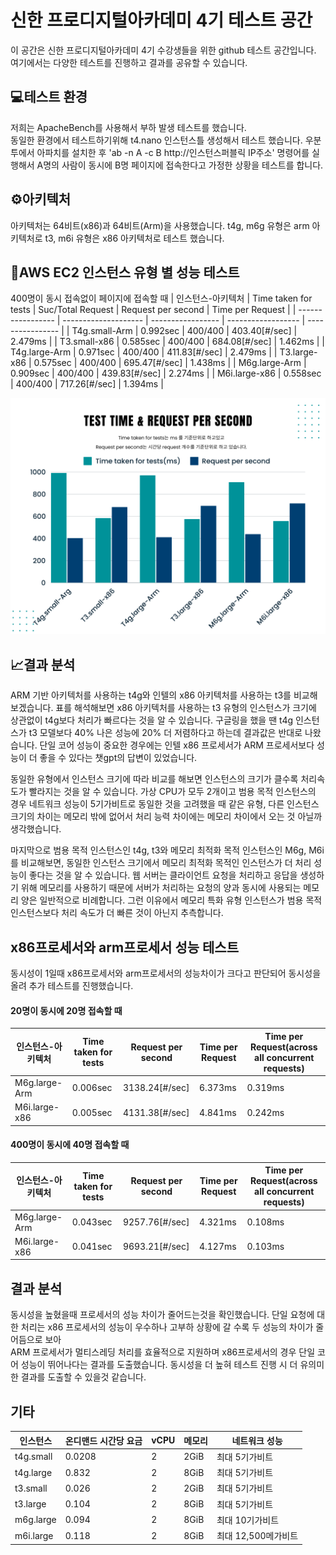 # 신한 프로디지털아카데미 4기 테스트 공간

이 공간은 신한 프로디지털아카데미 4기 수강생들을 위한 github 테스트 공간입니다. 여기에서는 다양한 테스트를 진행하고 결과를 공유할 수 있습니다.

## 💻테스트 환경

저희는 ApacheBench를 사용해서 부하 발생 테스트를 했습니다.  
동일한 환경에서 테스트하기위해 t4.nano 인스턴스틀 생성해서 테스트 했습니다.
우분투에서 아파치를 설치한 후 'ab -n A -c B http://인스턴스퍼블릭 IP주소' 명령어를 실행해서 A명의 사람이 동시에 B명 페이지에 접속한다고 가정한 상황을 테스트를 합니다.

## ⚙아키텍처

아키텍처는 64비트(x86)과 64비트(Arm)을 사용했습니다.
t4g, m6g 유형은 arm 아키텍처로 t3, m6i 유형은 x86 아키텍처로 테스트 했습니다.

## 🔎AWS EC2 인스턴스 유형 별 성능 테스트
400명이 동시 접속없이 페이지에 접속할 때
| 인스턴스-아키텍처 | Time taken for tests | Suc/Total Request | Request per second | Time per Request |
| ----------------- | -------------------- | ----------------- | ------------------ | ---------------- |
| T4g.small-Arm     | 0.992sec             | 400/400           | 403.40[#/sec]      | 2.479ms          |
| T3.small-x86      | 0.585sec             | 400/400           | 684.08[#/sec]      | 1.462ms          |
| T4g.large-Arm     | 0.971sec             | 400/400           | 411.83[#/sec]       | 2.479ms          |
| T3.large-x86      | 0.575sec             | 400/400           | 695.47[#/sec]      | 1.438ms          |
| M6g.large-Arm     | 0.909sec             | 400/400           | 439.83[#/sec]      | 2.274ms          |
| M6i.large-x86     | 0.558sec             | 400/400           | 717.26[#/sec]      | 1.394ms          |  

![poster](./imgs/graph.png)

## 📈결과 분석

ARM 기반 아키텍처를 사용하는 t4g와 인텔의 x86 아키텍처를 사용하는 t3를 비교해보겠습니다.
표를 해석해보면 x86 아키텍처를 사용하는 t3 유형의 인스턴스가 크기에 상관없이 t4g보다 처리가 빠르다는 것을 알 수 있습니다.
구글링을 했을 땐 t4g 인스턴스가 t3 모델보다 40% 나은 성능에 20% 더 저렴하다고 하는데 결과값은 반대로 나왔습니다. 단일 코어 성능이 중요한 경우에는 인텔 x86 프로세서가 ARM 프로세서보다 성능이 더 좋을 수 있다는 챗gpt의 답변이 있었습니다.

동일한 유형에서 인스턴스 크기에 따라 비교를 해보면 인스턴스의 크기가 클수록 처리속도가 빨라지는 것을 알 수 있습니다. 
가상 CPU가 모두 2개이고 범용 목적 인스턴스의 경우 네트워크 성능이 5기가비트로 동일한 것을 고려했을 때 같은 유형, 다른 인스턴스 크기의 차이는 메모리 밖에 없어서 처리 능력 차이에는 메모리 차이에서 오는 것 아닐까 생각했습니다.

마지막으로 범용 목적 인스턴스인 t4g, t3와 메모리 최적화 목적 인스턴스인 M6g, M6i를 비교해보면, 동일한 인스턴스 크기에서 메모리 최적화 목적인 인스턴스가 더 처리 성능이 좋다는 것을 알 수 있습니다.
웹 서버는 클라이언트 요청을 처리하고 응답을 생성하기 위해 메모리를 사용하기 때문에 서버가 처리하는 요청의 양과 동시에 사용되는 메모리 양은 일반적으로 비례합니다. 그런 이유에서 메모리 특화 유형 인스턴스가 범용 목적 인스턴스보다 처리 속도가 더 빠른 것이 아닌지 추측합니다.

## x86프로세서와 arm프로세서 성능 테스트 

동시성이 1일때 x86프로세서와 arm프로세서의 성능차이가 크다고 판단되어 동시성을 올려 추가 테스트를 진행했습니다.

#### 20명이 동시에 20명 접속할 때  

| 인스턴스-아키텍처 | Time taken for tests | Request per second | Time per Request | Time per Request(across all concurrent requests) |
| ----------------- | -------------------- | ------------------ | ---------------- | ---------------- |
| M6g.large-Arm     | 0.006sec           |  3138.24[#/sec]     | 6.373ms  | 0.319ms |
| M6i.large-x86     | 0.005sec             | 4131.38[#/sec]      | 4.841ms          | 0.242ms |  

#### 400명이 동시에 40명 접속할 때

| 인스턴스-아키텍처 | Time taken for tests | Request per second | Time per Request | Time per Request(across all concurrent requests) |
| ----------------- | -------------------- | ------------------ | ---------------- | ---------------- |
| M6g.large-Arm     | 0.043sec           |  9257.76[#/sec]     | 4.321ms  | 0.108ms |
| M6i.large-x86     | 0.041sec             | 9693.21[#/sec]      | 4.127ms          | 0.103ms |

## 결과 분석

동시성을 높혔을때 프로세서의 성능 차이가 줄어드는것을 확인했습니다.
단일 요청에 대한 처리는 x86 프로세서의 성능이 우수하나 고부하 상황에 갈 수록 두 성능의 차이가 줄어듬으로 보아  
ARM 프로세서가 멀티스레딩 처리를 효율적으로 지원하며 x86프로세서의 경우 단일 코어 성능이 뛰어나다는 결과를 도출했습니다.
동시성을 더 높혀 테스트 진행 시 더 유의미한 결과를 도출할 수 있을것 같습니다. 



## 기타
| 인스턴스 | 온디맨드 시간당 요금 | vCPU | 메모리 | 네트워크 성능 |
| ------- | ------------------- | ---- | ----- | --------------- |
| t4g.small | 0.0208 | 2 | 2GiB | 최대 5기가비트 |
| t4g.large | 0.832 | 2 | 8GiB | 최대 5기가비트 |
| t3.small | 0.026 | 2 | 2GiB | 최대 5기가비트 |
| t3.large | 0.104 | 2 | 8GiB | 최대 5기가비트 |
| m6g.large | 0.094 | 2 | 8GiB | 최대 10기가비트 |
| m6i.large | 0.118 | 2 | 8GiB | 최대 12,500메가비트 |
